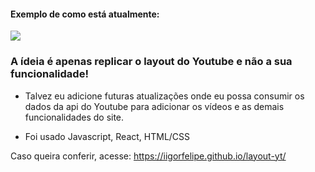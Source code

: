 #### Exemplo de como está atualmente:
<img src="https://user-images.githubusercontent.com/87145566/159932246-0e2245d0-2e03-43bc-8b2a-85faee36f195.png">

### A ídeia é apenas replicar o layout do Youtube e não a sua funcionalidade!

- Talvez eu adicione futuras atualizações onde eu possa consumir os dados da api do Youtube para adicionar os vídeos e as demais funcionalidades do site.

- Foi usado Javascript, React, HTML/CSS

Caso queira conferir, acesse: https://iigorfelipe.github.io/layout-yt/
